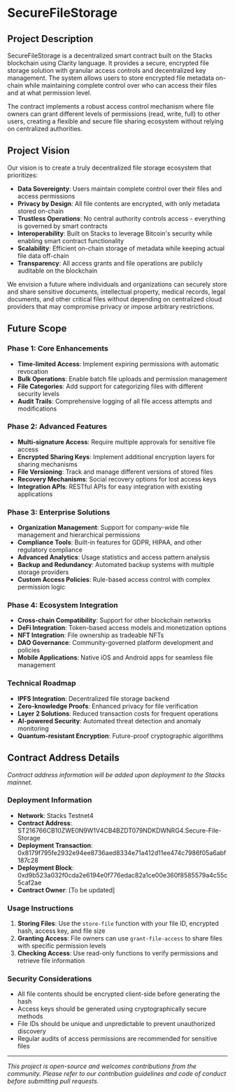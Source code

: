 # SecureFileStorage

## Project Description

SecureFileStorage is a decentralized smart contract built on the Stacks blockchain using Clarity language. It provides a secure, encrypted file storage solution with granular access controls and decentralized key management. The system allows users to store encrypted file metadata on-chain while maintaining complete control over who can access their files and at what permission level.

The contract implements a robust access control mechanism where file owners can grant different levels of permissions (read, write, full) to other users, creating a flexible and secure file sharing ecosystem without relying on centralized authorities.

## Project Vision

Our vision is to create a truly decentralized file storage ecosystem that prioritizes:

- **Data Sovereignty**: Users maintain complete control over their files and access permissions
- **Privacy by Design**: All file contents are encrypted, with only metadata stored on-chain
- **Trustless Operations**: No central authority controls access - everything is governed by smart contracts
- **Interoperability**: Built on Stacks to leverage Bitcoin's security while enabling smart contract functionality
- **Scalability**: Efficient on-chain storage of metadata while keeping actual file data off-chain
- **Transparency**: All access grants and file operations are publicly auditable on the blockchain

We envision a future where individuals and organizations can securely store and share sensitive documents, intellectual property, medical records, legal documents, and other critical files without depending on centralized cloud providers that may compromise privacy or impose arbitrary restrictions.

## Future Scope

### Phase 1: Core Enhancements
- **Time-limited Access**: Implement expiring permissions with automatic revocation
- **Bulk Operations**: Enable batch file uploads and permission management
- **File Categories**: Add support for categorizing files with different security levels
- **Audit Trails**: Comprehensive logging of all file access attempts and modifications

### Phase 2: Advanced Features
- **Multi-signature Access**: Require multiple approvals for sensitive file access
- **Encrypted Sharing Keys**: Implement additional encryption layers for sharing mechanisms
- **File Versioning**: Track and manage different versions of stored files
- **Recovery Mechanisms**: Social recovery options for lost access keys
- **Integration APIs**: RESTful APIs for easy integration with existing applications

### Phase 3: Enterprise Solutions
- **Organization Management**: Support for company-wide file management and hierarchical permissions
- **Compliance Tools**: Built-in features for GDPR, HIPAA, and other regulatory compliance
- **Advanced Analytics**: Usage statistics and access pattern analysis
- **Backup and Redundancy**: Automated backup systems with multiple storage providers
- **Custom Access Policies**: Rule-based access control with complex permission logic

### Phase 4: Ecosystem Integration
- **Cross-chain Compatibility**: Support for other blockchain networks
- **DeFi Integration**: Token-based access models and monetization options
- **NFT Integration**: File ownership as tradeable NFTs
- **DAO Governance**: Community-governed platform development and policies
- **Mobile Applications**: Native iOS and Android apps for seamless file management

### Technical Roadmap
- **IPFS Integration**: Decentralized file storage backend
- **Zero-knowledge Proofs**: Enhanced privacy for file verification
- **Layer 2 Solutions**: Reduced transaction costs for frequent operations
- **AI-powered Security**: Automated threat detection and anomaly monitoring
- **Quantum-resistant Encryption**: Future-proof cryptographic algorithms

## Contract Address Details

*Contract address information will be added upon deployment to the Stacks mainnet.*

### Deployment Information
- **Network**: Stacks Testnet4
- **Contract Address**: ST216766CB10ZWE0N9W1V4CB4BZDT079NDKDWNRG4.Secure-File-Storage
- **Deployment Transaction**: 0x8179f795fe2932e94ee8736aed8334e71a412d11ee474c7986f05a6abf187c28
- **Deployment Block**: 0xd9b523a032f0cda2e6194e0f776edac82a1ce00e360f8585579a4c55c5caf2ae
- **Contract Owner**: [To be updated]

### Usage Instructions

1. **Storing Files**: Use the `store-file` function with your file ID, encrypted hash, access key, and file size
2. **Granting Access**: File owners can use `grant-file-access` to share files with specific permission levels
3. **Checking Access**: Use read-only functions to verify permissions and retrieve file information

### Security Considerations

- All file contents should be encrypted client-side before generating the hash
- Access keys should be generated using cryptographically secure methods
- File IDs should be unique and unpredictable to prevent unauthorized discovery
- Regular audits of access permissions are recommended for sensitive files

---

*This project is open-source and welcomes contributions from the community. Please refer to our contribution guidelines and code of conduct before submitting pull requests.*
